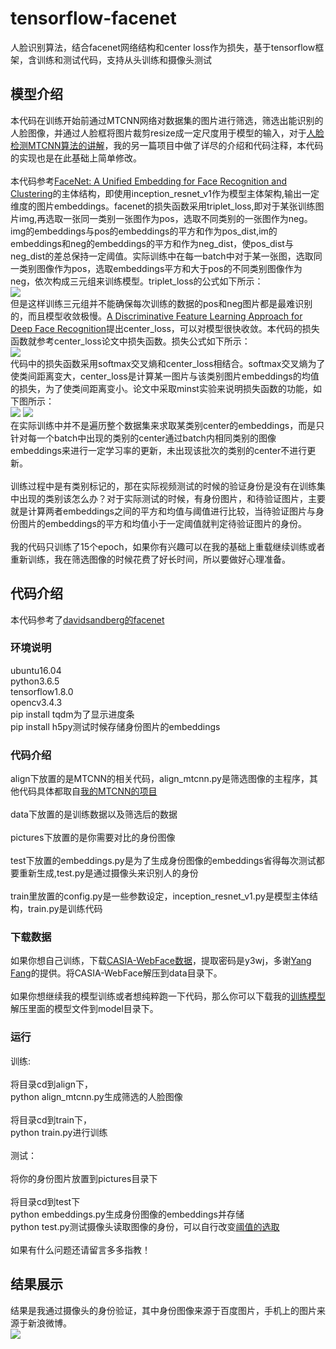 # tensorflow-facenet
人脸识别算法，结合facenet网络结构和center loss作为损失，基于tensorflow框架，含训练和测试代码，支持从头训练和摄像头测试<br>
## 模型介绍
本代码在训练开始前通过MTCNN网络对数据集的图片进行筛选，筛选出能识别的人脸图像，并通过人脸框将图片裁剪resize成一定尺度用于模型的输入，对于[人脸检测MTCNN算法的讲解](https://github.com/LeslieZhoa/tensorflow-MTCNN)，我的另一篇项目中做了详尽的介绍和代码注释，本代码的实现也是在此基础上简单修改。<br><br>
本代码参考[FaceNet: A Unified Embedding for Face Recognition and Clustering](https://arxiv.org/abs/1503.03832)的主体结构，即使用inception_resnet_v1作为模型主体架构,输出一定维度的图片embeddings。facenet的损失函数采用triplet_loss,即对于某张训练图片img,再选取一张同一类别一张图作为pos，选取不同类别的一张图作为neg。img的embeddings与pos的embeddings的平方和作为pos_dist,im的embeddings和neg的embeddings的平方和作为neg_dist，使pos_dist与neg_dist的差总保持一定阈值。实际训练中在每一batch中对于某一张图，选取同一类别图像作为pos，选取embeddings平方和大于pos的不同类别图像作为neg，依次构成三元组来训练模型。triplet_loss的公式如下所示：<br>
![](https://github.com/LeslieZhoa/tensorflow-facenet/blob/master/pictures/loss1.png)<br>
但是这样训练三元组并不能确保每次训练的数据的pos和neg图片都是最难识别的，而且模型收敛极慢。[A Discriminative Feature Learning Approach for Deep Face Recognition](https://link.springer.com/chapter/10.1007%2F978-3-319-46478-7_31)提出center_loss，可以对模型很快收敛。本代码的损失函数就参考center_loss论文中损失函数。损失公式如下所示：<br>
![](https://github.com/LeslieZhoa/tensorflow-facenet/blob/master/pictures/loss2.png)<br>
代码中的损失函数采用softmax交叉熵和center_loss相结合。softmax交叉熵为了使类间距离变大，center_loss是计算某一图片与该类别图片embeddings的均值的损失，为了使类间距离变小。论文中采取minst实验来说明损失函数的功能，如下图所示：<br>
![](https://github.com/LeslieZhoa/tensorflow-facenet/blob/master/pictures/loss2-1.png)
![](https://github.com/LeslieZhoa/tensorflow-facenet/blob/master/pictures/loss2-2.png)<br>
在实际训练中并不是遍历整个数据集来求取某类别center的embeddings，而是只针对每一个batch中出现的类别的center通过batch内相同类别的图像embeddings来进行一定学习率的更新，未出现该批次的类别的center不进行更新。<br><br>
训练过程中是有类别标记的，那在实际视频测试的时候的验证身份是没有在训练集中出现的类别该怎么办？对于实际测试的时候，有身份图片，和待验证图片，主要就是计算两者embeddings之间的平方和均值与阈值进行比较，当待验证图片与身份图片的embeddings的平方和均值小于一定阈值就判定待验证图片的身份。<br><br>
我的代码只训练了15个epoch，如果你有兴趣可以在我的基础上重载继续训练或者重新训练，我在筛选图像的时候花费了好长时间，所以要做好心理准备。<br>
## 代码介绍
本代码参考了[davidsandberg的facenet](https://github.com/davidsandberg/facenet)<br>
### 环境说明
ubuntu16.04<br>
python3.6.5<br>
tensorflow1.8.0<br>
opencv3.4.3<br>
pip install tqdm为了显示进度条<br>
pip install h5py测试时候存储身份图片的embeddings<br>
### 代码介绍
align下放置的是MTCNN的相关代码，align_mtcnn.py是筛选图像的主程序，其他代码具体都取自[我的MTCNN的项目](https://github.com/LeslieZhoa/tensorflow-MTCNN)<br><br>
data下放置的是训练数据以及筛选后的数据<br><br>
pictures下放置的是你需要对比的身份图像<br><br>
test下放置的embeddings.py是为了生成身份图像的embeddings省得每次测试都要重新生成,test.py是通过摄像头来识别人的身份<br><br>
train里放置的config.py是一些参数设定，inception_resnet_v1.py是模型主体结构，train.py是训练代码<br>
### 下载数据
如果你想自己训练，下载[CASIA-WebFace数据](https://pan.baidu.com/s/1hQCOD4Kr66MOW0_PE8bL0w)，提取密码是y3wj，多谢[Yang Fang](https://github.com/Yangel-hide)的提供。将CASIA-WebFace解压到data目录下。<br><br>
如果你想继续我的模型训练或者想纯粹跑一下代码，那么你可以下载我的[训练模型](https://www.jianguoyun.com/p/DdD70RYQv7mYBxjE5YoB)解压里面的模型文件到model目录下。<br>
### 运行
训练:<br><br>
将目录cd到align下，<br>
python align_mtcnn.py生成筛选的人脸图像<br><br>
将目录cd到train下，<br>
python train.py进行训练<br><br>
测试：<br><br>
将你的身份图片放置到pictures目录下<br><br>
将目录cd到test下<br>
python embeddings.py生成身份图像的embeddings并存储<br>
python test.py测试摄像头读取图像的身份，可以自行改变[阈值的选取](https://github.com/LeslieZhoa/tensorflow-facenet/blob/master/test/test.py#L22)<br><br>
如果有什么问题还请留言多多指教！<br>
## 结果展示
结果是我通过摄像头的身份验证，其中身份图像来源于百度图片，手机上的图片来源于新浪微博。<br>
![](https://github.com/LeslieZhoa/tensorflow-facenet/blob/master/pictures/out.mp4_20181204_201824.gif)


